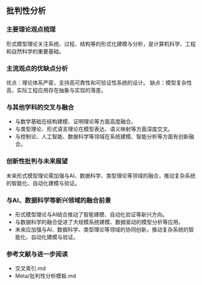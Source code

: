 ## 批判性分析

### 主要理论观点梳理

形式模型理论关注系统、过程、结构等的形式化建模与分析，是计算机科学、工程和自然科学的重要基础。

### 主流观点的优缺点分析

优点：理论体系严密，支持高可靠性和可验证性系统的设计。
缺点：模型复杂性高，实际工程应用存在抽象与实现的落差。

### 与其他学科的交叉与融合

- 与数学基础在结构建模、证明理论等方面高度融合。
- 与类型理论、形式语言理论在模型表达、语义映射等方面深度交叉。
- 与控制论、人工智能、数据科学等领域在系统建模、智能分析等方面有创新融合。

### 创新性批判与未来展望

未来形式模型理论需加强与AI、数据科学、类型理论等领域的融合，推动复杂系统的智能化、自动化建模与验证。

### 与AI、数据科学等新兴领域的融合前景

- 形式模型理论与AI结合推动了智能建模、自动化验证等新兴方向。
- 与数据科学的融合促进了大规模系统建模、数据驱动的模型分析等应用。
- 未来应加强与AI、数据科学、类型理论等领域的协同创新，推动复杂系统的智能化、自动化建模与验证。

### 参考文献与进一步阅读

- 交叉索引.md
- Meta/批判性分析模板.md
